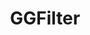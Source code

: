 ---
title: GGFilter
liveLink:
repoLink: https://github.com/Zequez/ggfilter-client
media:
  - ../../assets/portfolio/ggfilter.png
  - ../../assets/portfolio/ggfilter-v0.png
tags:
  - React
  - TypeScript
  - HTML/CSS/JS
  - SASS
  - Ruby on Rails
  - Redux
when: long-time
description: '
  Sequel to PlaytimeForTheBuck. A filterable games database scraped from Steam and from the Oculus Store. Built in 3 parts: the scrapper, the API and the frontend. It scraped games list, pages and reviews from steam, and video card benchmarks for the system requirements index. Is not offline anymore.
'
status: Archived
order: 20
---